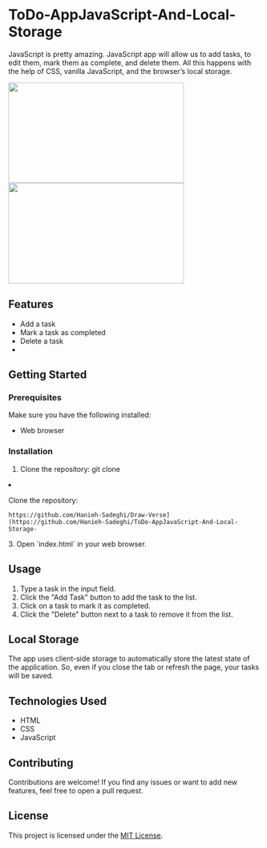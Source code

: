 # ToDo-AppJavaScript-And-Local-Storage

JavaScript is pretty amazing. JavaScript app will allow us to add tasks, to edit them, mark them as complete, and delete them. All this happens with the help of CSS, vanilla JavaScript, and the browser’s local storage.

<p>
 <img src="./img/img1.png" width="350" height="200" />
 <img src="./img/img2.png" width="350" height="200" />
</p>

## Features

- Add a task
- Mark a task as completed
- Delete a task
- 

## Getting Started

### Prerequisites

Make sure you have the following installed:

- Web browser

### Installation

1. Clone the repository:
git clone 
  <li>
        <p>Clone the repository:</p>
        <pre><code>https://github.com/Hanieh-Sadeghi/Draw-Verse](https://github.com/Hanieh-Sadeghi/ToDo-AppJavaScript-And-Local-Storage-
</code></pre>
    </li>
3. Open `index.html` in your web browser.

## Usage

1. Type a task in the input field.
2. Click the "Add Task" button to add the task to the list.
3. Click on a task to mark it as completed.
4. Click the "Delete" button next to a task to remove it from the list.

## Local Storage

The app uses client-side storage to automatically store the latest state of the application. So, even if you close the tab or refresh the page, your tasks will be saved.

## Technologies Used

- HTML
- CSS
- JavaScript

## Contributing

Contributions are welcome! If you find any issues or want to add new features, feel free to open a pull request.

## License

This project is licensed under the [MIT License](LICENSE).

